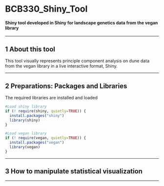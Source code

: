# BCB330_Shiny_Tool
#### Shiny tool developed in Shiny for landscape genetics data from the vegan library 

----

## 1 About this tool 


This tool visually represents principle component analysis on dune data from the vegan library in a live interactive format, Shiny. 


---- 

## 2 Preparations: Packages and Libraries 

The required libraries are installed and loaded

```R 
#Load shiny library
if (! require(shiny, quietly=TRUE)) {
  install.packages("shiny")
  library(shiny)
}

#Load vegan library
if (! require(vegan, quietly=TRUE)) {
  install.packages("vegan")
  library(vegan)
}
```

---- 

## 3 How to manipulate statistical visualization 


    
---- 
